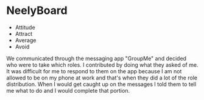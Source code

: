 # NeelyBoard

- Attitude
- Attract
- Average
- Avoid

We communicated through the messaging app "GroupMe" and decided who were to take which roles.
I contributed by doing what they asked of me. It was difficult for me to respond to them on the app because I am not allowed to be on my phone at work and that's when they did a lot of the role distribution. 
When I would get caught up on the messages I told them to tell me what to do and I would complete that portion.
